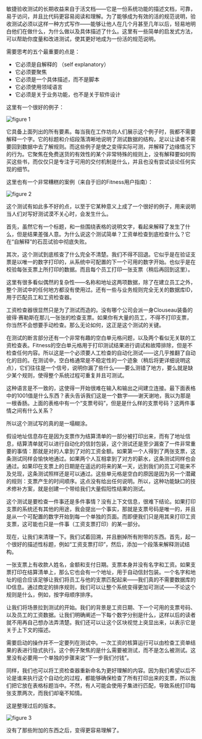 敏捷验收测试的长期收益来自于活文档——它是一份系统功能的描述文档，可靠，易于访问，并且比代码更容易阅读和理解。为了能够成为有效的活的规范说明，验收测试必须以这样一种方式写作——能够让他人在几个月甚至几年以后，轻易地明白他们在做什么，为什么做以及具体描述了什么。这里有一些简单的启发式方法，可以帮助你度量和改进测试，使其更好地成为一份活的规范说明。

需要思考的五个最重要的点是：

* 它必须是自解释的 （self explanatory）
* 它必须要聚焦
* 它必须是一个具体描述，而不是脚本
* 它必须使用领域语言
* 它必须是关于业务功能，也不是关于软件设计

这里有一个很好的例子：

![figure 1](https://gojko.net/assets/offer2.png)

它具备上面列出的所有要素。每当我在工作坊向人们展示这个例子时，我都不需要解释一个字。它的标题和介绍段落清晰地说明了测试数据的结构，足以让读者不需要回到数据中去了解规则。而这些例子是使之变得实际可测，并解释了边缘情况下的行为。它聚焦在免费送货的有效性的某个非常特殊的规则上，没有解释要如何购买这些书，而仅仅只是专注于可用的交付机制是什么，并且也没有尝试谈论任何实现的细节。

这里也有一个非常糟糕的案例（来自于旧的Fitness用户指南）：

![figure 2](https://gojko.net/assets/bad_example_acceptance_test.png)

这个测试有如此多不好的点，以至于它某种意义上成了一个很好的例子，用来说明当人们对写好测试漠不关心时，会发生什么。

首先，虽然它有一个标题，和一些围绕表格的说明文字，看起来解释了发生了什么，但是结果差强人意。为什么说这个测试简单？工资单检查到底检查什么？它在“自解释”的石蕊试验中彻底失败。

其次，这个测试到底核查了什么完全不清楚。我们不得不回退。它似乎是在验证支票是以唯一的数字打印的，从系统中可配置的下一个可用的数字开始。也似乎是在校验每张支票上所打印的数据。而且每个员工打印一张支票（稍后再回到这里）。

这里有很多看似偶然的复杂性——名称和地址这两项数据，除了在建立员工之外，整个测试中的任何地方都没有使用过。还有一些与业务规则完全无关的数据库ID，用于匹配员工和工资检查器。

工资检查器很显然只是为了测试而造的。没有哪个公司会派一身Clouseau装备的彼得·赛勒斯在那儿一张张的检查支票。如果你有大量的员工，不得不打印支票，你当然不会想要手动检查。那么无论如何，这正是这个测试的关键。

在测试的断言部分还有一个非常有趣的空白单元格问题，以及两个看似无关联的工资检查表。Fitness的空白单元格用于打印测试结果进行调试和故障排除，但是不检查任何内容。所以这是一个必须要人工检查的自动化测试——这几乎推翻了自动化的目的。在测试中，空白格通常是不稳定性的一个迹象（稍后将更详细说明这点），它们往往是一个信号，说明你漏了些什么——要么测错了地方，要么就是缺少某个规则，使得整个系统过程可重复并且可测试。

这种语言是不一致的，这使得一开始很难在输入和输出之间建立连接。最下面表格中的1001值是什么东西？表头告诉我们这是一个数字——谢天谢地，我以为那是一根香肠。上面的表格中有一个“支票号码”，但是是什么样的支票号码？这两件事情之间有什么关系？

所以这个测试写的真的是一塌糊涂。

假设地址信息存在是因为支票作为结算清单的一部分被打印出来，而有了地址信息，结算清单就可以进行自动化的信封包装，这个测试还是至少漏查了一件非常重要的事情：那就是对的人拿到了对的工资金额。如果第一个人得到了两张支票，这条测试同样会愉快地通过。如果两个人互相拿到了对方的薪水，这条测试同样也会通过。如果印在支票上的日期是在遥远的将来的某一天，远到我们的员工可能来不及兑现，这条测试照样还是可以通过。这些单元格是空白的原因是因为另一个潜藏的规则：支票产生的时间顺序。这点没有给出任何说明。所以，这种功能缺口的技术修补方案，就是创建一个带给我们大量假阳性结果的测试。

这个测试是要检查一件事还是多件事情？没有上下文信息，很难下结论。如果打印支票的系统还有其他的用途，我会提出一个事实，那就是支票号码是唯一的，并且是从一个可配置的数字开始到每一个单独的页面。而即便我们只是用其来打印工资支票，这可能也只是一件事（工资支票打印）的某一部分。

现在，让我们来清理一下。我们试着回溯，并且删掉所有附带的东西。首先，起一个很好的描述性标题，例如“工资支票打印”，然后，添加一个段落来解释测试结构。

一张支票上有收款人姓名，金额和支付日期。支票本身并没有名字和工资。如果支票打印在结算清单上，那么它也会有一个地址，用于自动信封包装。一个名字和地址的组合应该足够让我们将员工与他的支票匹配起来——我们真的不需要数据库的ID信息。通过商定的排序规则，我们可以让整个系统变得更加可测试——不论这个规则是什么，例如，按字母顺序排序。

让我们将场景拉到测试的开始。我们的背景是工资日期、下一个可用的支票号码、以及员工的工资数据。让我们明确阐述一下每个数字分别是什么，这样以后的读者就不用再自己想办法弄清楚。我们还可以让这个区块视觉上突显出来，以表示它是关于上下文的描述。

需要启动的操作并不一定要列在测试中。一次工资的核算运行可以由检查工资单结果的表进行隐式执行。这个例子聚焦的是什么需要被测试，而不是怎么被测试。这里没有必要用一个单独的步骤来说“下一步我们付钱”。

同样，我们也可以将工资检查器重新命名为更好理解的内容。因为我们希望以后不论是谁来执行这个自动化的过程，都能够确保检查了所有打印出来的支票，所以我们把它放在表格标题当中。不然，有人可能会使用子集进行匹配，导致系统打印每张支票两次，而我们却毫不知情。

这是整理过后的版本。

![figure 3](https://gojko.net/assets/fixed_acceptance_test.png)

没有了那些附加的东西之后，变得更容易理解了。



